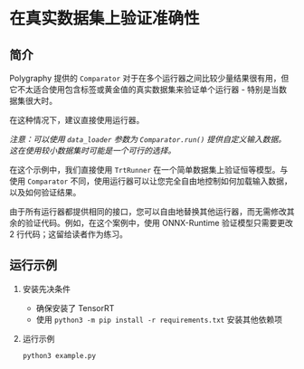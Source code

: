 # 在真实数据集上验证准确性


## 简介

Polygraphy 提供的 `Comparator` 对于在多个运行器之间比较少量结果很有用，但它不太适合使用包含标签或黄金值的真实数据集来验证单个运行器 - 特别是当数据集很大时。

在这种情况下，建议直接使用运行器。

*注意：可以使用 `data_loader` 参数为 `Comparator.run()` 提供自定义输入数据。*
    *这在使用较小数据集时可能是一个可行的选择。*

在这个示例中，我们直接使用 `TrtRunner` 在一个简单数据集上验证恒等模型。与使用 `Comparator` 不同，使用运行器可以让您完全自由地控制如何加载输入数据，以及如何验证结果。

由于所有运行器都提供相同的接口，您可以自由地替换其他运行器，而无需修改其余的验证代码。例如，在这个案例中，使用 ONNX-Runtime 验证模型只需要更改 2 行代码；这留给读者作为练习。


## 运行示例

1. 安装先决条件
    * 确保安装了 TensorRT
    * 使用 `python3 -m pip install -r requirements.txt` 安装其他依赖项

2. 运行示例
    ```bash
    python3 example.py
    ```